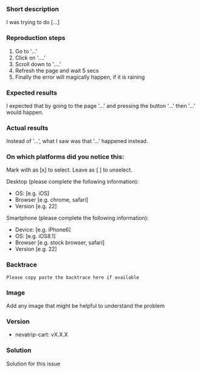 ### Short description

I was trying to do [...]

### Reproduction steps

1. Go to '...'
2. Click on '....'
3. Scroll down to '....'
4. Refresh the page and wait 5 secs
5. Finally the error will magically happen, if it is raining

### Expected results

I expected that by going to the page '...' and pressing the button '...' then '...' would happen.

### Actual results

Instead of '...', what I saw was that '...' happened instead.

### On which platforms did you notice this:

Mark with as [x] to select. Leave as [ ] to unselect.

Desktop (please complete the following information):
 - OS: [e.g. iOS]
 - Browser [e.g. chrome, safari]
 - Version [e.g. 22]

Smartphone (please complete the following information):
 - Device: [e.g. iPhone6]
 - OS: [e.g. iOS8.1]
 - Browser [e.g. stock browser, safari]
 - Version [e.g. 22]

### Backtrace

```
Please copy paste the backtrace here if available
```

### Image

Add any image that might be helpful to understand the problem

### Version

- nevatrip-cart: vX.X.X

### Solution

Solution for this issue
